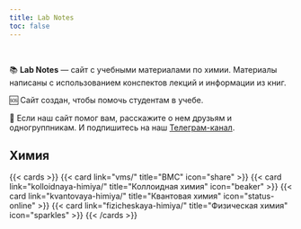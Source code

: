 ```yaml
---
title: Lab Notes
toc: false
---
```


<br/>

📚 **Lab Notes** — сайт с учебными материалами по химии. Материалы написаны с использованием конспектов лекций и информации из книг.

🆘 Сайт создан, чтобы помочь студентам в учебе.

🙏 Если наш сайт помог вам, расскажите о нем друзьям и одногруппникам.  И подпишитесь на наш [Телеграм-канал](https://t.me/labnotesru).

<!-- ## Программирование -->

<!-- {{< cards >}} -->
<!--   {{< card link="golang/" title="Go" icon="book-open" >}} -->
<!-- {{< /cards >}} -->


## Химия

{{< cards >}}
  {{< card link="vms/" title="ВМС" icon="share" >}}
  {{< card link="kolloidnaya-himiya/" title="Коллоидная химия" icon="beaker" >}}
  {{< card link="kvantovaya-himiya/" title="Квантовая химия" icon="status-online" >}}
  {{< card link="fizicheskaya-himiya/" title="Физическая химия" icon="sparkles" >}}
{{< /cards >}}


